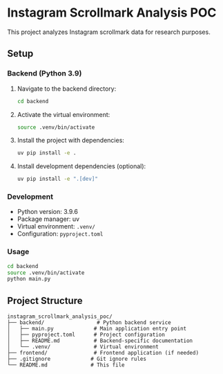 # Instagram Scrollmark Analysis POC

This project analyzes Instagram scrollmark data for research purposes.

## Setup

### Backend (Python 3.9)

1. Navigate to the backend directory:
   ```bash
   cd backend
   ```

2. Activate the virtual environment:
   ```bash
   source .venv/bin/activate
   ```

3. Install the project with dependencies:
   ```bash
   uv pip install -e .
   ```

4. Install development dependencies (optional):
   ```bash
   uv pip install -e ".[dev]"
   ```

### Development

- Python version: 3.9.6
- Package manager: uv
- Virtual environment: `.venv/`
- Configuration: `pyproject.toml`

### Usage

```bash
cd backend
source .venv/bin/activate
python main.py
```

## Project Structure

```
instagram_scrollmark_analysis_poc/
├── backend/                 # Python backend service
│   ├── main.py             # Main application entry point
│   ├── pyproject.toml      # Project configuration
│   ├── README.md           # Backend-specific documentation
│   └── .venv/              # Virtual environment
├── frontend/               # Frontend application (if needed)
├── .gitignore             # Git ignore rules
└── README.md              # This file
```
